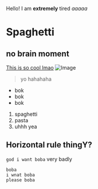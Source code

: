 Hello!
I am __extremely__ tired _aaaaa_ 
# Spaghetti
## no brain moment
[This is so cool lmao](https://willersss.github.io/cse15l-lab-reports/index.html)
![Image](https://upload.wikimedia.org/wikipedia/commons/thumb/9/92/Spaghettoni.jpg/500px-Spaghettoni.jpg)
> yo hahahaha 
* bok
* bok
* bok

1. spaghetti
2. pasta
3. uhhh yea

Horizontal rule thingY?
---

`god i want boba` very badly
```
boba
i wnat boba
please boba
```
